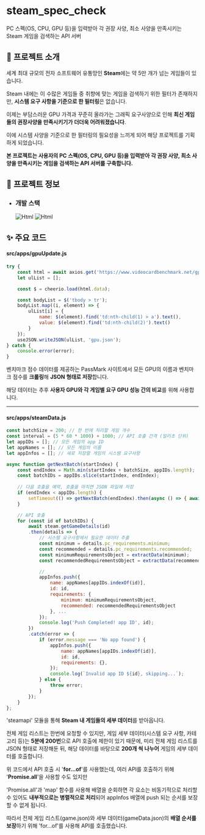# steam_spec_check
PC 스펙(OS, CPU, GPU 등)을 입력받아 각 권장 사양, 최소 사양을 만족시키는 Steam 게임을 검색하는 API 서버

## 🎉 프로젝트 소개
세계 최대 규모의 전자 소프트웨어 유통망인 **Steam**에는 약 5만 개가 넘는 게임들이 있습니다.

Steam 내에는 이 수많은 게임들 중 취향에 맞는 게임을 검색하기 위한 필터가 존재하지만,
**시스템 요구 사항을 기준으로 한 필터링**은 없습니다.

이제는 부담스러운 GPU 가격과 꾸준히 올라가는 그래픽 요구사양으로 인해
**최신 게임들의 권장사양을 만족시키기가 더더욱 어려워졌습니다**.

이에 시스템 사양을 기준으로 한 필터링의 필요성을 느끼게 되어 해당 프로젝트를 기획하게 되었습니다.

**본 프로젝트는 사용자의 PC 스펙(OS, CPU, GPU 등)을 입력받아
각 권장 사양, 최소 사양을 만족시키는 게임을 검색하는 API 서버를 구축합니다.**

## 👀 프로젝트 정보
- ### 개발 스택
  <img alt="Html" src ="https://img.shields.io/badge/NODEJS-339933.svg?&style=for-the-badge&logo=Node.js&logoColor=white"/> <img alt="Html" src ="https://img.shields.io/badge/EXPRESS-000000.svg?&style=for-the-badge&logo=Express&logoColor=white"/>

## ✨ 주요 코드
#### src/apps/gpuUpdate.js
```js
try {
    const html = await axios.get('https://www.videocardbenchmark.net/gpu_list.php');
    let ulList = [];

    const $ = cheerio.load(html.data);

    const bodyList = $('tbody > tr');
    bodyList.map((i, element) => {
        ulList[i] = {
            name: $(element).find('td:nth-child(1) > a').text(),
            value: $(element).find('td:nth-child(2)').text()
        }
    });
    useJSON.writeJSON(ulList, 'gpu.json');
} catch {
    console.error(error);
}
```
벤치마크 점수 데이터를 제공하는 PassMark 사이트에서 모든 GPU의 이름과 벤치마크 점수를 **크롤링**해 **JSON 형태로 저장**합니다.

해당 데이터는 추후 **사용자 GPU와 각 게임별 요구 GPU 성능 간의 비교**를 위해 사용합니다.

---
#### src/apps/steamData.js
```js
const batchSize = 200; // 한 번에 처리할 게임 개수
const interval = (5 * 60 * 1000) + 1000; // API 호출 간격 (밀리초 단위)
let appIDs = []; // 모든 게임의 app ID
let appNames = []; // 모든 게임의 이름
let appInfos = []; // 새로 저장할 게임의 시스템 요구사항

async function getNextBatch(startIndex) {
    const endIndex = Math.min(startIndex + batchSize, appIDs.length);
    const batchIDs = appIDs.slice(startIndex, endIndex);
    
    // 다음 호출을 예약, 호출을 마치면 JSON 파일에 저장
    if (endIndex < appIDs.length) {
        setTimeout(() => getNextBatch(endIndex).then(async () => { await useJSON.writeJSON(appSystemRequirements, 'gameData.json'); }), interval);
    }

    // API 호출
    for (const id of batchIDs) {
        await steam.getGameDetails(id)
        .then(details => {
            // 시스템 요구사항에서 필요한 데이터 추출
            const minimum = details.pc_requirements.minimum;
            const recommended = details.pc_requirements.recommended;
            const minimumRequirementsObject = extractData(minimum);
            const recommendedRequirementsObject = extractData(recommended);

            // 
            appInfos.push({
                name: appNames[appIDs.indexOf(id)],
                id: id,
                requirements: {
                    minimum: minimumRequirementsObject,
                    recommended: recommendedRequirementsObject
                }, ...
            });
            console.log('Push Completed! app ID', id);
        })
        .catch(error => {
            if (error.message === 'No app found') {
                appInfos.push({
                    name: appNames[appIDs.indexOf(id)],
                    id: id,
                    requirements: {},
                });
                console.log(`Invalid app ID ${id}, skipping...`);
            } else {
                throw error;
            }
        });
    }
};
```
'steamapi' 모듈을 통해 **Steam 내 게임들의 세부 데이터**를 받아옵니다.

전체 게임 리스트는 한번에 요청할 수 있지만, 게임 세부 데이터(시스템 요구 사항, 카테고리 등)는 **5분에 200번**으로 API 호출에 제한이 있기 때문에, 미리 전체 게임 리스트를 JSON 형태로 저장해둔 뒤, 해당 데이터를 바탕으로 **200개 씩 나누어** 게임의 세부 데이터를 호출합니다.

위 코드에서 API 호출 시 '**for...of**'를 사용했는데, 여러 API를 호출하기 위해 '**Promise.all**'을 사용할 수도 있지만

'Promise.all'과 'map' 함수를 사용해 배열을 순회하면 각 요소는 비동기적으로 처리할 수 있어도 **내부적으로는 병렬적으로 처리**되어 appInfos 배열에 push 되는 순서를 보장할 수 없게 됩니다.

따라서 전체 게임 리스트(game.json)와 세부 데이터(gameData.json)의 **배열 순서를 보장**하기 위해 'for...of'를 사용해 API를 호출했습니다.
